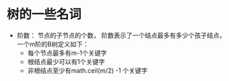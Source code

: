 # 树的一些名词
- 阶数： 节点的子节点的个数， 阶数表示了一个结点最多有多少个孩子结点，一个m阶的B树定义如下：
  - 每个节点最多有m-1个关键字
  - 根结点最少可以有1个关键字
  - 非根结点至少有math.ceil(m/2) -1 个关键字